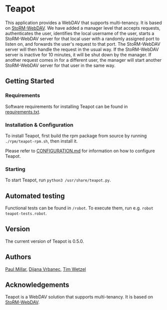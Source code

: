 # Teapot

This application provides a WebDAV that supports multi-tenancy. It is based on [StoRM-WebDAV](https://github.com/italiangrid/storm-webdav). We have added a manager level that accepts requests, authenticates the user, identifies the local username of the user, starts a StoRM-WebDAV server for that local user with a randomly assigned port to listen on, and forwards the user's request to that port. The StoRM-WebDAV server will then handle the request in the usual way. If the StoRM-WebDAV server is inactive for 10 minutes, it will be shut down by the manager. If another request comes in for a different user, the manager will start another StoRM-WebDAV server for that user in the same way. 

## Getting Started

### Requirements

Software requirements for installing Teapot can be found in [requirements.txt](https://gitlab.desy.de/intertwin/teapot/-/blob/main/requirements.txt?ref_type=heads).

### Installation & Configuration

To install Teapot, first build the rpm package from source by running `./rpm/teapot-rpm.sh`, then install it. 

Please refer to [CONFIGURATION.md](https://gitlab.desy.de/intertwin/teapot/-/blob/main/CONFIGURATION.md?ref_type=heads) for information on how to configure Teapot. 

### Starting

To start Teapot, run `python3 /usr/share/teapot.py`.

## Automated testing

Functional tests can be found in `/robot`. To execute them, run e.g. `robot teapot-tests.robot`.

## Version

The current version of Teapot is 0.5.0.

## Authors
[Paul Millar](<paul.millar@desy.de>), [Dijana Vrbanec](dijana.vrbanec@desy.de), [Tim Wetzel](tim.wetzel@desy.de)

## Acknowledgements

Teapot is a WebDAV solution that supports multi-tenancy. It is based on [StoRM-WebDAV](https://github.com/italiangrid/storm-webdav).